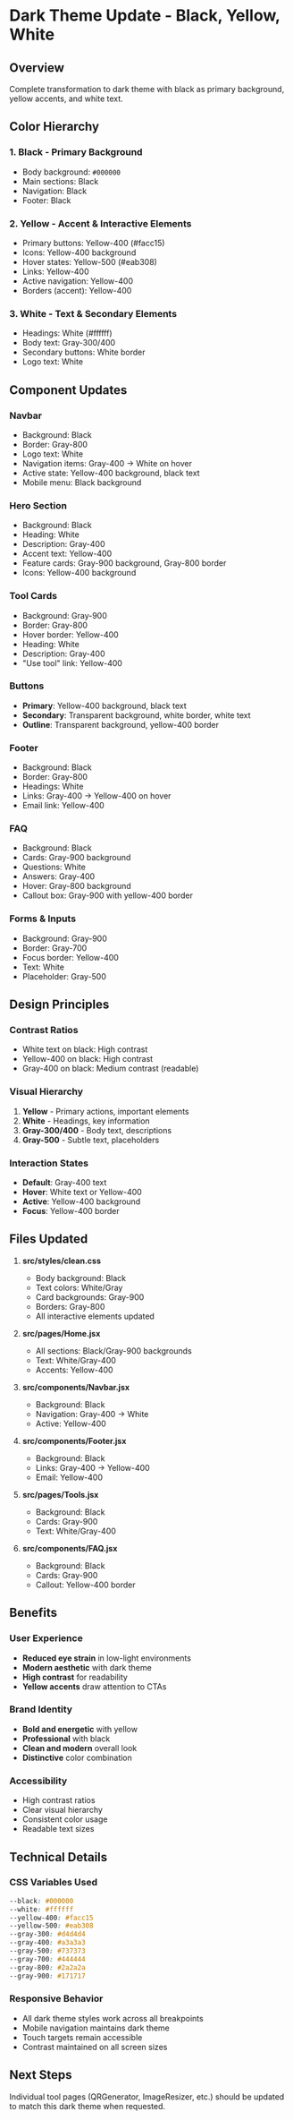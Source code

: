 # Dark Theme Update - Black, Yellow, White

## Overview
Complete transformation to dark theme with black as primary background, yellow accents, and white text.

## Color Hierarchy

### 1. **Black** - Primary Background
- Body background: `#000000`
- Main sections: Black
- Navigation: Black
- Footer: Black

### 2. **Yellow** - Accent & Interactive Elements
- Primary buttons: Yellow-400 (#facc15)
- Icons: Yellow-400 background
- Hover states: Yellow-500 (#eab308)
- Links: Yellow-400
- Active navigation: Yellow-400
- Borders (accent): Yellow-400

### 3. **White** - Text & Secondary Elements
- Headings: White (#ffffff)
- Body text: Gray-300/400
- Secondary buttons: White border
- Logo text: White

## Component Updates

### **Navbar**
- Background: Black
- Border: Gray-800
- Logo text: White
- Navigation items: Gray-400 → White on hover
- Active state: Yellow-400 background, black text
- Mobile menu: Black background

### **Hero Section**
- Background: Black
- Heading: White
- Description: Gray-400
- Accent text: Yellow-400
- Feature cards: Gray-900 background, Gray-800 border
- Icons: Yellow-400 background

### **Tool Cards**
- Background: Gray-900
- Border: Gray-800
- Hover border: Yellow-400
- Heading: White
- Description: Gray-400
- "Use tool" link: Yellow-400

### **Buttons**
- **Primary**: Yellow-400 background, black text
- **Secondary**: Transparent background, white border, white text
- **Outline**: Transparent background, yellow-400 border

### **Footer**
- Background: Black
- Border: Gray-800
- Headings: White
- Links: Gray-400 → Yellow-400 on hover
- Email link: Yellow-400

### **FAQ**
- Background: Black
- Cards: Gray-900 background
- Questions: White
- Answers: Gray-400
- Hover: Gray-800 background
- Callout box: Gray-900 with yellow-400 border

### **Forms & Inputs**
- Background: Gray-900
- Border: Gray-700
- Focus border: Yellow-400
- Text: White
- Placeholder: Gray-500

## Design Principles

### Contrast Ratios
- White text on black: High contrast
- Yellow-400 on black: High contrast
- Gray-400 on black: Medium contrast (readable)

### Visual Hierarchy
1. **Yellow** - Primary actions, important elements
2. **White** - Headings, key information
3. **Gray-300/400** - Body text, descriptions
4. **Gray-500** - Subtle text, placeholders

### Interaction States
- **Default**: Gray-400 text
- **Hover**: White text or Yellow-400
- **Active**: Yellow-400 background
- **Focus**: Yellow-400 border

## Files Updated

1. **src/styles/clean.css**
   - Body background: Black
   - Text colors: White/Gray
   - Card backgrounds: Gray-900
   - Borders: Gray-800
   - All interactive elements updated

2. **src/pages/Home.jsx**
   - All sections: Black/Gray-900 backgrounds
   - Text: White/Gray-400
   - Accents: Yellow-400

3. **src/components/Navbar.jsx**
   - Background: Black
   - Navigation: Gray-400 → White
   - Active: Yellow-400

4. **src/components/Footer.jsx**
   - Background: Black
   - Links: Gray-400 → Yellow-400
   - Email: Yellow-400

5. **src/pages/Tools.jsx**
   - Background: Black
   - Cards: Gray-900
   - Text: White/Gray-400

6. **src/components/FAQ.jsx**
   - Background: Black
   - Cards: Gray-900
   - Callout: Yellow-400 border

## Benefits

### User Experience
- **Reduced eye strain** in low-light environments
- **Modern aesthetic** with dark theme
- **High contrast** for readability
- **Yellow accents** draw attention to CTAs

### Brand Identity
- **Bold and energetic** with yellow
- **Professional** with black
- **Clean and modern** overall look
- **Distinctive** color combination

### Accessibility
- High contrast ratios
- Clear visual hierarchy
- Consistent color usage
- Readable text sizes

## Technical Details

### CSS Variables Used
```css
--black: #000000
--white: #ffffff
--yellow-400: #facc15
--yellow-500: #eab308
--gray-300: #d4d4d4
--gray-400: #a3a3a3
--gray-500: #737373
--gray-700: #444444
--gray-800: #2a2a2a
--gray-900: #171717
```

### Responsive Behavior
- All dark theme styles work across all breakpoints
- Mobile navigation maintains dark theme
- Touch targets remain accessible
- Contrast maintained on all screen sizes

## Next Steps

Individual tool pages (QRGenerator, ImageResizer, etc.) should be updated to match this dark theme when requested.
